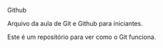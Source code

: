 Github

Arquivo da aula de Git e Github para iniciantes.

Este é um repositório para ver como o Git funciona.
